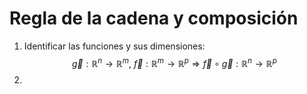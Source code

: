 # Regla de la cadena y composición
1. Identificar las funciones y sus dimensiones: 
	$$\vec{g}:\mathbb{R}^n\to\mathbb{R}^m,\ \vec{f}:\mathbb{R}^m\to \mathbb{R}^p\Rightarrow \vec{f}\circ \vec{g}:\mathbb{R}^n\to \mathbb{R}^p$$
2. 